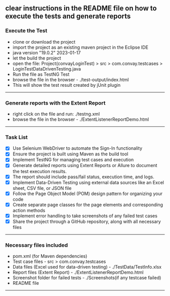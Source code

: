 ## clear instructions in the README file on how to execute the tests and generate reports

 

### Execute the Test
* clone or download the project
* import the project as an existing maven project in the Eclipse IDE
* java version "19.0.2" 2023-01-17
* let the build the project
* open the file: Project(convayLoginTest) > src > com.convay.testcases > LoginTestDataDrivenTesting.java
* Run the file as TestNG Test
* browse the file in the browser - ./test-output/index.html
* This will show the test result created by jUnit plugin
-----------------

### Generate reports with the Extent Report
* right click on the file and run: ./testng.xml
* browse the file in the browser - ./ExtentListenerReportDemo.html
-----------------
### Task List

- [x] Use Selenium WebDriver to automate the Sign-In functionality
- [x] Ensure the project is built using Maven as the build tool
- [x] Implement TestNG for managing test cases and execution
- [x] Generate detailed reports using Extent Reports or Allure to document the test execution results.
- [x] The report should include pass/fail status, execution time, and logs.
- [x] Implement Data-Driven Testing using external data sources like an Excel sheet, CSV file, or JSON file
- [x] Follow the Page Object Model (POM) design pattern for organizing your code
- [x] Create separate page classes for the page elements and corresponding action methods
- [x] Implement error handling to take screenshots of any failed test cases
- [x] Share the project through a GitHub repository, along with all necessary files
-----------------
### Necessary files included
* pom.xml (for Maven dependencies)
* Test case files - src > com.convay.testcases
* Data files (Excel used for data-driven testing) - ./TestData/TestInfo.xlsx
* Report files (Extent Report) - ./ExtentListenerReportDemo.html
* Screenshot folder for failed tests - ./Screenshots(if any testcase failed)
* README file
-----------------
